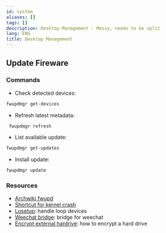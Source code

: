 ```yaml
---
id: system
aliases: []
tags: []
description: Desktop Management - Messy, needs to be split
lang: ENG
title: Desktop Management
---
```


## Update Fireware

### Commands

- Check detected devices:
```sh
fwupdmgr get-devices
```

- Refresh latest metadata:
```sh
 fwupdmgr refresh
```
- List available update:
```sh
fwupdmgr get-updates
```
- Install update:
```sh
fwupdmgr update
```

### Resources

* [Archwiki fwupd](https://wiki.archlinux.org/title/Fwupd)
* [Shortcut for kernel crash](https://wiki.archlinux.org/title/Keyboard_shortcuts)
* [Losetup](https://www.computerhope.com/unix/losetup.htm): handle loop devices
* [Weechat bridge](https://megalithic.io/thoughts/weechat-setup-with-irc-bitlbee-slack): bridge for weechat
* [Encrypt external hardrive](https://www.cyberciti.biz/security/howto-linux-hard-disk-encryption-with-luks-cryptsetup-command/): how to encrypt a hard drive

